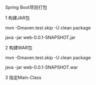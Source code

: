 Spring Boot项目打包


1 构建JAR包
  
  
  mvn -Dmaven.test.skip -U clean package
  
  
  java -jar web-0.0.1-SNAPSHOT.jar

2 构建WAR包
  
  
  mvn -Dmaven.test.skip -U clean package
  
  
  java -jar web-0.0.1-SNAPSHOT.war
  
3 指定Main-Class



